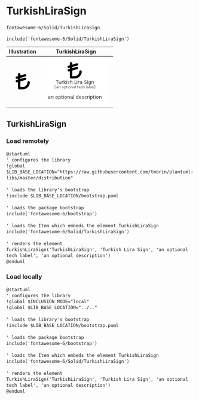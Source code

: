 # TurkishLiraSign


```text
fontawesome-6/Solid/TurkishLiraSign
```

```text
include('fontawesome-6/Solid/TurkishLiraSign')
```



| Illustration | TurkishLiraSign |
| :---: | :---: |
| ![illustration for Illustration](../../fontawesome-6/Solid/TurkishLiraSign.png) | ![illustration for TurkishLiraSign](../../fontawesome-6/Solid/TurkishLiraSign.Local.png) |




## TurkishLiraSign

### Load remotely
```plantuml
@startuml
' configures the library
!global $LIB_BASE_LOCATION="https://raw.githubusercontent.com/tmorin/plantuml-libs/master/distribution"

' loads the library's bootstrap
!include $LIB_BASE_LOCATION/bootstrap.puml

' loads the package bootstrap
include('fontawesome-6/bootstrap')

' loads the Item which embeds the element TurkishLiraSign
include('fontawesome-6/Solid/TurkishLiraSign')

' renders the element
TurkishLiraSign('TurkishLiraSign', 'Turkish Lira Sign', 'an optional tech label', 'an optional description')
@enduml
```

### Load locally
```plantuml
@startuml
' configures the library
!global $INCLUSION_MODE="local"
!global $LIB_BASE_LOCATION="../.."

' loads the library's bootstrap
!include $LIB_BASE_LOCATION/bootstrap.puml

' loads the package bootstrap
include('fontawesome-6/bootstrap')

' loads the Item which embeds the element TurkishLiraSign
include('fontawesome-6/Solid/TurkishLiraSign')

' renders the element
TurkishLiraSign('TurkishLiraSign', 'Turkish Lira Sign', 'an optional tech label', 'an optional description')
@enduml
```

